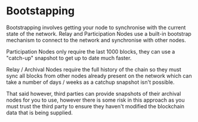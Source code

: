 # Bootstapping
Bootstrapping involves getting your node to synchronise with the current state of the network.
Relay and Participation Nodes use a built-in bootstrap mechanism to connect to the network and synchronise with other nodes.

Participation Nodes only require the last 1000 blocks, they can use a "catch-up" snapshot to get up to date much faster.

Relay / Archival Nodes require the full history of the chain so they must sync all blocks from other nodes already present on the network which can take a number of days / weeks as a catchup snapshot isn't possible.

That said however, third parties can provide snapshots of their archival nodes for you to use, however there is some risk in this approach as you must trust the third party to ensure they haven't modified the blockchain data that is being supplied.
